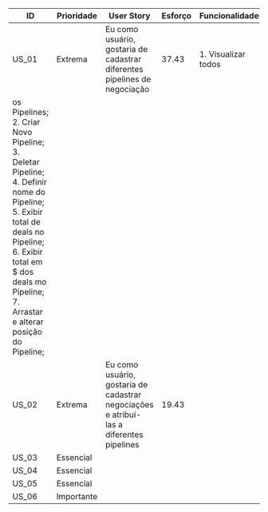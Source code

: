 | ID     | Prioridade | User Story                       | Esforço                              | Funcionalidades                      |
| -------| ---------- | -------------------------------- | ------------------------------------ | ------------------------------------ |
| US_01  | Extrema    | Eu como usuário, gostaria de cadastrar diferentes pipelines de negociação | 37.43 | 1. Visualizar todos
os Pipelines; 2. Criar Novo Pipeline; 3. Deletar Pipeline; 4. Definir nome do Pipeline; 5. Exibir total de deals no Pipeline; 6. Exibir total em $ dos deals mo Pipeline; 7. Arrastar e alterar posição do Pipeline; | 
| US_02  | Extrema    | Eu como usuário, gostaria de cadastrar negociações e atribuí- las a diferentes pipelines  | 19.43 |
| US_03  | Essencial  | 
| US_04  | Essencial  | 
| US_05  | Essencial  | 
| US_06  | Importante | 
